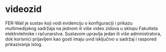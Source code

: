 # videozid
FER-Wall je sustav koji vodi evidenciju o konfiguraciji i prikazu multimedijskog sadržaja na jednom ili više video zidova u sklopu Fakulteta elektrotehnike i računarstva. Sustavom upravlja jedan ili više administratora, dok korisnici prijavljeni kao gosti imaju uvid isključivo u sadržaj i raspored prikazivanja istog.
